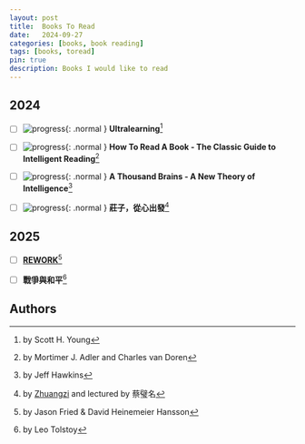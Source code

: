 ```yaml
---
layout: post
title:  Books To Read
date:   2024-09-27
categories: [books, book reading]
tags: [books, toread]
pin: true
description: Books I would like to read
---
```


## 2024

- [ ] ![progress](https://progress-bar.xyz/95/?width=60){: .normal } **Ultralearning**[^ultralearning]
- [ ] ![progress](https://progress-bar.xyz/39/?width=60){: .normal } **How To Read A Book - The Classic Guide to Intelligent Reading**[^howtoreadabook]
- [ ] ![progress](https://progress-bar.xyz/47/?width=60){: .normal } **A Thousand Brains - A New Theory of Intelligence**[^thousandbrains]
- [ ] ![progress](https://progress-bar.xyz/77/?width=60){: .normal } **莊子，從心出發**[^zhuangzi]


## 2025

- [ ] [**REWORK**][rework][^rework]
- [ ] **戰爭與和平**[^war-and-peace]


## Authors

[^ultralearning]: by Scott H. Young
[^howtoreadabook]: by Mortimer J. Adler and Charles van Doren
[^thousandbrains]: by Jeff Hawkins
[^zhuangzi]: by [Zhuangzi](https://zh.wikipedia.org/zh-tw/%E5%BA%84%E5%AD%90) and lectured by 蔡璧名
[^rework]: by Jason Fried & David Heinemeier Hansson
[^war-and-peace]: by Leo Tolstoy

[rework]: https://basecamp.com/books/rework